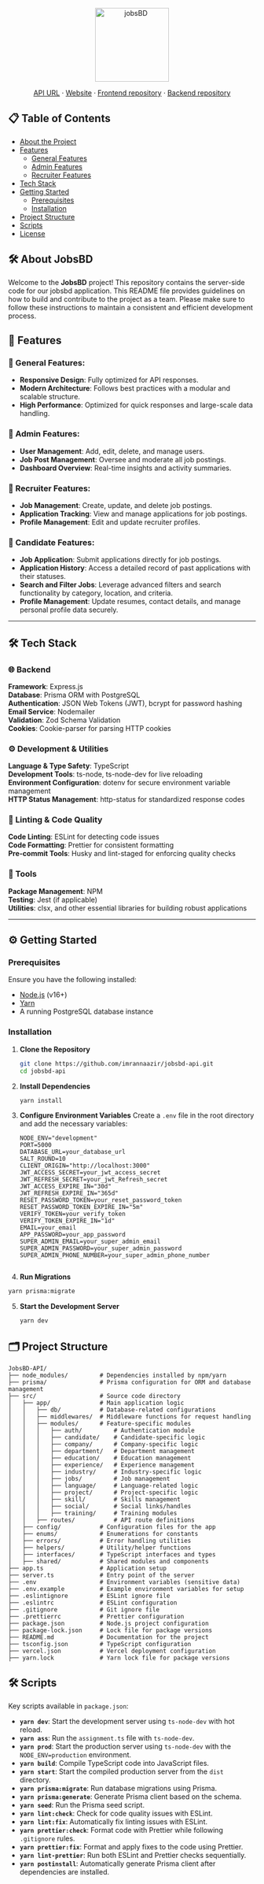 <p align="center">
  <img src="https://raw.githubusercontent.com/imrannaazir/jobsbd-web/refs/heads/emon/src/assets/main/logo-transparent.png" alt="jobsBD" height="150dp">
</p>

<p align=center>
<a href="https://jobsbd-api.vercel.app/">API URL</a> ·
  <a href="https://jobsbd.vercel.app/">Website</a> ·
  <a href="https://github.com/imrannaazir/jobsbd-web">Frontend repository</a> ·
  <a href="https://github.com/imrannaazir/jobsbd-api">Backend repository</a>
</p>

## 📋 Table of Contents

- [About the Project](#about-the-project)
- [Features](#features)
  - [General Features](#general-features)
  - [Admin Features](#admin-features)
  - [Recruiter Features](#recruiter-features)
- [Tech Stack](#️tech-stack)
- [Getting Started](#getting-started)
  - [Prerequisites](#prerequisites)
  - [Installation](#installation)
- [Project Structure](#project-structure)
- [Scripts](#scripts)
- [License](#license)

## 🛠️ About JobsBD

Welcome to the **JobsBD** project! This repository contains the server-side code for our jobsbd application. This README file provides guidelines on how to build and contribute to the project as a team. Please make sure to follow these instructions to maintain a consistent and efficient development process.

## 🚀 Features

### 🌟 General Features:

- **Responsive Design**: Fully optimized for API responses.
- **Modern Architecture**: Follows best practices with a modular and scalable structure.
- **High Performance**: Optimized for quick responses and large-scale data handling.

### 👤 Admin Features:

- **User Management**: Add, edit, delete, and manage users.
- **Job Post Management**: Oversee and moderate all job postings.
- **Dashboard Overview**: Real-time insights and activity summaries.

### 💼 Recruiter Features:

- **Job Management**: Create, update, and delete job postings.
- **Application Tracking**: View and manage applications for job postings.
- **Profile Management**: Edit and update recruiter profiles.

### 👤 Candidate Features:

- **Job Application**: Submit applications directly for job postings.
- **Application History**: Access a detailed record of past applications with their statuses.
- **Search and Filter Jobs**: Leverage advanced filters and search functionality by category, location, and criteria.
- **Profile Management**: Update resumes, contact details, and manage personal profile data securely.

---
## 🛠️ Tech Stack

### 🌐 Backend
**Framework**: Express.js  
**Database**: Prisma ORM with PostgreSQL  
**Authentication**: JSON Web Tokens (JWT), bcrypt for password hashing  
**Email Service**: Nodemailer  
**Validation**: Zod Schema Validation  
**Cookies**: Cookie-parser for parsing HTTP cookies  

### ⚙️ Development & Utilities
**Language & Type Safety**: TypeScript  
**Development Tools**: ts-node, ts-node-dev for live reloading  
**Environment Configuration**: dotenv for secure environment variable management  
**HTTP Status Management**: http-status for standardized response codes  

### 🔧 Linting & Code Quality
**Code Linting**: ESLint for detecting code issues  
**Code Formatting**: Prettier for consistent formatting  
**Pre-commit Tools**: Husky and lint-staged for enforcing quality checks  

### 🧰 Tools
**Package Management**: NPM  
**Testing**: Jest (if applicable)  
**Utilities**: clsx, and other essential libraries for building robust applications  

---

## ⚙️ Getting Started

### Prerequisites

Ensure you have the following installed:

- [Node.js](https://nodejs.org/) (v16+)
- [Yarn](https://yarnpkg.com/)
- A running PostgreSQL database instance

### Installation

1. **Clone the Repository**

   ```bash
   git clone https://github.com/imrannaazir/jobsbd-api.git
   cd jobsbd-api
   ```

2. **Install Dependencies**

   ```bash
   yarn install
   ```

3. **Configure Environment Variables**
   Create a `.env` file in the root directory and add the necessary variables:

   ```env
   NODE_ENV="development"
   PORT=5000
   DATABASE_URL=your_database_url
   SALT_ROUND=10
   CLIENT_ORIGIN="http://localhost:3000"
   JWT_ACCESS_SECRET=your_jwt_access_secret
   JWT_REFRESH_SECRET=your_jwt_Refresh_secret
   JWT_ACCESS_EXPIRE_IN="30d"
   JWT_REFRESH_EXPIRE_IN="365d"
   RESET_PASSWORD_TOKEN=your_reset_password_token
   RESET_PASSWORD_TOKEN_EXPIRE_IN="5m"
   VERIFY_TOKEN=your_verify_token
   VERIFY_TOKEN_EXPIRE_IN="1d"
   EMAIL=your_email
   APP_PASSWORD=your_app_password
   SUPER_ADMIN_EMAIL=your_super_admin_email
   SUPER_ADMIN_PASSWORD=your_super_admin_password
   SUPER_ADMIN_PHONE_NUMBER=your_super_admin_phone_number
   ```

```

```

4. **Run Migrations**

```bash
yarn prisma:migrate
```

5. **Start the Development Server**
   ```bash
   yarn dev
   ```

## 🗂️ Project Structure

```
JobsBD-API/
├── node_modules/         # Dependencies installed by npm/yarn
├── prisma/               # Prisma configuration for ORM and database management
├── src/                  # Source code directory
│   ├── app/              # Main application logic
│   │   ├── db/           # Database-related configurations
│   │   ├── middlewares/  # Middleware functions for request handling
│   │   ├── modules/      # Feature-specific modules
│   │   │   ├── auth/         # Authentication module
│   │   │   ├── candidate/    # Candidate-specific logic
│   │   │   ├── company/      # Company-specific logic
│   │   │   ├── department/   # Department management
│   │   │   ├── education/    # Education management
│   │   │   ├── experience/   # Experience management
│   │   │   ├── industry/     # Industry-specific logic
│   │   │   ├── jobs/         # Job management
│   │   │   ├── language/     # Language-related logic
│   │   │   ├── project/      # Project-specific logic
│   │   │   ├── skill/        # Skills management
│   │   │   ├── social/       # Social links/handles
│   │   │   ├── training/     # Training modules
│   │   ├── routes/           # API route definitions
│   ├── config/           # Configuration files for the app
│   ├── enums/            # Enumerations for constants
│   ├── errors/           # Error handling utilities
│   ├── helpers/          # Utility/helper functions
│   ├── interfaces/       # TypeScript interfaces and types
│   ├── shared/           # Shared modules and components
├── app.ts                # Application setup
├── server.ts             # Entry point of the server
├── .env                  # Environment variables (sensitive data)
├── .env.example          # Example environment variables for setup
├── .eslintignore         # ESLint ignore file
├── .eslintrc             # ESLint configuration
├── .gitignore            # Git ignore file
├── .prettierrc           # Prettier configuration
├── package.json          # Node.js project configuration
├── package-lock.json     # Lock file for package versions
├── README.md             # Documentation for the project
├── tsconfig.json         # TypeScript configuration
├── vercel.json           # Vercel deployment configuration
├── yarn.lock             # Yarn lock file for package versions

```

## 🛠️ Scripts

Key scripts available in `package.json`:

- **`yarn dev`**: Start the development server using `ts-node-dev` with hot reload.
- **`yarn ass`**: Run the `assignment.ts` file with `ts-node-dev`.
- **`yarn prod`**: Start the production server using `ts-node-dev` with the `NODE_ENV=production` environment.
- **`yarn build`**: Compile TypeScript code into JavaScript files.
- **`yarn start`**: Start the compiled production server from the `dist` directory.
- **`yarn prisma:migrate`**: Run database migrations using Prisma.
- **`yarn prisma:generate`**: Generate Prisma client based on the schema.
- **`yarn seed`**: Run the Prisma seed script.
- **`yarn lint:check`**: Check for code quality issues with ESLint.
- **`yarn lint:fix`**: Automatically fix linting issues with ESLint.
- **`yarn prettier:check`**: Format code with Prettier while following `.gitignore` rules.
- **`yarn prettier:fix`**: Format and apply fixes to the code using Prettier.
- **`yarn lint-prettier`**: Run both ESLint and Prettier checks sequentially.
- **`yarn postinstall`**: Automatically generate Prisma client after dependencies are installed.

